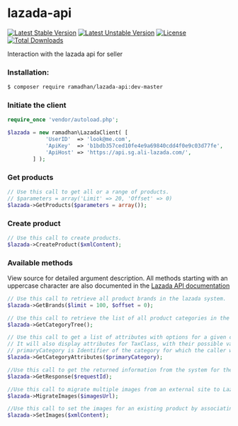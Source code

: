 # lazada-api

[![Latest Stable Version](https://poser.pugx.org/ramadhan/lazada-api/v/stable)](https://packagist.org/packages/ramadhan/lazada-api) [![Latest Unstable Version](https://poser.pugx.org/ramadhan/lazada-api/v/unstable)](https://packagist.org/packages/ramadhan/lazada-api) [![License](https://poser.pugx.org/ramadhan/lazada-api/license)](https://packagist.org/packages/ramadhan/lazada-api) [![Total Downloads](https://poser.pugx.org/ramadhan/lazada-api/downloads)](https://packagist.org/packages/ramadhan/lazada-api)

Interaction with the lazada api for seller

### Installation:
```bash
$ composer require ramadhan/lazada-api:dev-master
```

### Initiate the client
```php
require_once 'vendor/autoload.php';

$lazada = new ramadhan\LazadaClient( [
			'UserID'  => 'look@me.com',
			'ApiKey'  => 'b1bdb357ced10fe4e9a69840cdd4f0e9c03d77fe',
			'ApiHost' => 'https://api.sg.ali-lazada.com/',
		] );
```

### Get products
```php
// Use this call to get all or a range of products.
// $parameters = array('Limit' => 20, 'Offset' => 0)
$lazada->GetProducts($parameters = array());
```

### Create product
```php
// Use this call to create products.
$lazada->CreateProduct($xmlContent);
```

### Available methods
View source for detailed argument description.
All methods starting with an uppercase character are also documented in the [Lazada API documentation](https://lazada-sellercenter.readme.io/)

```php
// Use this call to retrieve all product brands in the lazada system.
$lazada->GetBrands($limit = 100, $offset = 0);

// Use this call to retrieve the list of all product categories in the lazada system.
$lazada->GetCategoryTree();

// Use this call to get a list of attributes with options for a given category. 
// It will also display attributes for TaxClass, with their possible values listed as options.
// primaryCategory is Identifier of the category for which the caller wants the list of attributes.
$lazada->GetCategoryAttributes($primaryCategory);

//Use this call to get the returned information from the system for the UploadImages and MigrateImages API.
$lazada->GetResponse($requestId);

//Use this call to migrate multiple images from an external site to Lazada site
$lazada->MigrateImages($imagesUrl);

//Use this call to set the images for an existing product by associating one or more image URLs with it
$lazada->SetImages($xmlContent);

```
